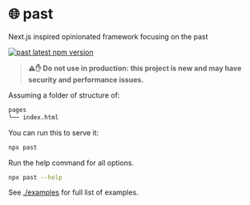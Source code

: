 # 🌐 past

Next.js inspired opinionated framework focusing on the past

[![past latest npm version](https://img.shields.io/npm/v/past.svg)](https://www.npmjs.com/package/past)

> **⚠️✋ Do not use in production: this project is new and may have security and performance issues.**

Assuming a folder of structure of:

```bash
pages
└── index.html
```

You can run this to serve it:

```bash
npx past
```

Run the help command for all options.

```bash
npx past --help
```

See [./examples](./examples) for full list of examples.
